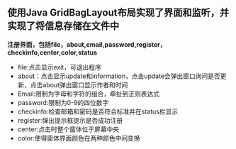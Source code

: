 使用Java GridBagLayout布局实现了界面和监听，并实现了将信息存储在文件中  
---
**注册界面，包括file，about,email,password,register，checkinfo,center,color,status**  
* file:点击显示exit，可退出程序  
* about：点击显示update和information，点击update会弹出窗口询问是否更新，点击about弹出窗口显示作者和时间  
* Email:限制为字母和字符的组合，牵扯到正则表达式  
* password:限制为0-9的四位数字  
* checkinfo:检查邮箱和密码是否符合标准并在status栏显示  
* register:弹出提示框提示是否成功注册  
* center:点击时整个窗体位于屏幕中央  
* color:使得窗体界面颜色在两种颜色中间变换  
